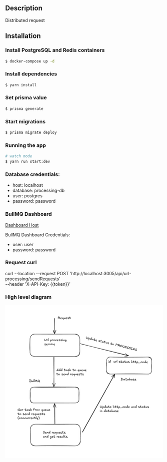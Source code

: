 ## Description
Distributed request


## Installation
### Install PostgreSQL and Redis containers
```bash
$ docker-compose up -d
```

### Install dependencies
```bash
$ yarn install
```

### Set prisma value
```bash
$ prisma generate
```

### Start migrations
```bash
$ prisma migrate deploy
```

### Running the app
```bash
# watch mode
$ yarn run start:dev
```

### Database credentials:
- host: localhost
- database: processing-db
- user: postgres
- password: password

### BullMQ Dashboard
[Dashboard Host](http://localhost:3008/admin/queues)

BullMQ Dashboard Credentials:
- user: user
- password: password

### Request curl
curl --location --request POST 'http://localhost:3005/api/url-processing/sendRequests' \
--header 'X-API-Key: {{token}}'

### High level diagram
![High Level diagram](files/%D0%A1%D0%BD%D0%B8%D0%BC%D0%BE%D0%BA%20%D1%8D%D0%BA%D1%80%D0%B0%D0%BD%D0%B0%202025-02-23%20%D0%B2%2015.11.50.png)
